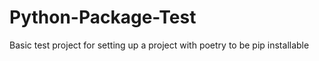 # Python-Package-Test
Basic test project for setting up a project with poetry to be pip installable
